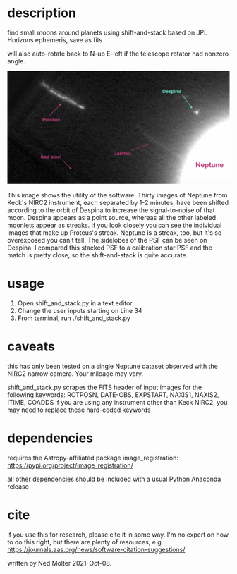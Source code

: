 # description
find small moons around planets using shift-and-stack based on JPL Horizons ephemeris, save as fits

will also auto-rotate back to N-up E-left if the telescope rotator had nonzero angle.

![alt text](https://github.com/emolter/shift_stack_moons/blob/main/despina_pretty_picture.jpeg?raw=true)

This image shows the utility of the software. Thirty images of Neptune from Keck's NIRC2 instrument, each separated by 1-2 minutes, have been shifted according to the orbit of Despina to increase the signal-to-noise of that moon.  Despina appears as a point source, whereas all the other labeled moonlets appear as streaks. If you look closely you can see the individual images that make up Proteus's streak. Neptune is a streak, too, but it's so overexposed you can't tell. The sidelobes of the PSF can be seen on Despina. I compared this stacked PSF to a calibration star PSF and the match is pretty close, so the shift-and-stack is quite accurate.

# usage
1. Open shift_and_stack.py in a text editor
2. Change the user inputs starting on Line 34
3. From terminal, run ./shift_and_stack.py

# caveats
this has only been tested on a single Neptune dataset observed with the NIRC2 narrow camera. Your mileage may vary.

shift_and_stack.py scrapes the FITS header of input images for the following keywords: ROTPOSN, DATE-OBS, EXPSTART, NAXIS1, NAXIS2, ITIME, COADDS
if you are using any instrument other than Keck NIRC2, you may need to replace these hard-coded keywords 

# dependencies
requires the Astropy-affiliated package image_registration: https://pypi.org/project/image_registration/

all other dependencies should be included with a usual Python Anaconda release

# cite
if you use this for research, please cite it in some way.  I'm no expert on how to do this right, but there are plenty of resources, e.g.: https://journals.aas.org/news/software-citation-suggestions/

written by Ned Molter 2021-Oct-08.
